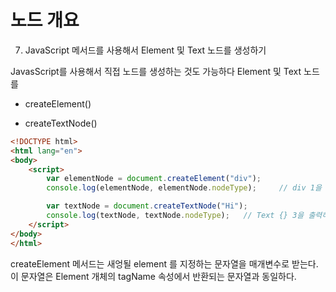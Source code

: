 # 노드 개요

7. JavaScript 메서드를 사용해서 Element 및 Text 노드를 생성하기

JavasScript를 사용해서 직접 노드를 생성하는 것도 가능하다 Element 및 Text 노드를
- createElement()

- createTextNode()

```html
<!DOCTYPE html>
<html lang="en">
<body>
    <script>
        var elementNode = document.createElement("div");
        console.log(elementNode, elementNode.nodeType);     // div 1을 출력하며 , 1 은 element 노드를 가르킨다.

        var textNode = document.createTextNode("Hi");
        console.log(textNode, textNode.nodeType);   // Text {} 3을 출력하며, 3은 text 노드를 가르킨다
    </script>
</body>
</html>
```

createElement 메서드는 새엉될 element 를 지정하는 문자열을 매개변수로 받는다.
이 문자열은 Element 개체의 tagName 속성에서 반환되는 문자열과 동일하다.